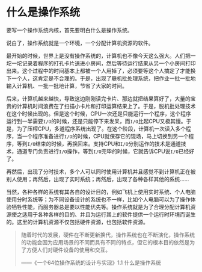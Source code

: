 # 什么是操作系统

要写一个操作系统内核，首先要明白什么是操作系统。

说白了，操作系统就是一个环境，一个分配计算机资源的软件。

最开始的时候，世界上是没有操作系统的，计算机也不像今天这么强大。人们把一坨一坨记录着程序的打孔卡片送进小房间，然后等待运行结果从另一个小房间打印出来。这个过程中的时间基本上都被一个人用掉了，必须要等这个人搞定了才能换下一个人，这肯定是不合理的。于是，出现了联机批处理系统，把作业一批一批地输入计算机、一批一批地计算，节省了大家的时间。

后来，计算机越来越快，导致这边刚刚读完卡片、那边就把结果算好了，大量的宝贵的计算机时间浪费在了扫描小卡片和打印运算结果上了。于是，脱机批处理技术在这个时候出现的。但是这个时候，CPU一次还是只能运行一个程序，这个程序运行到一半需要`I/O`的时候，还是只能停下来发呆，而`I/O`比起CPU又极其慢。于是，为了压榨CPU，多道程序系统出现了。在这个阶段，计算机一次读入多个程序，当一个程序准备进行`I/O`的时候，CPU就保存它的现场，马上切换到另一个程序，等到`I/O`结束的时候，再换回来。支持CPU和`I/O`分别运作的技术是通道技术，通道专门负责进行`I/O`操作，等到`I/O`完毕的时候，它就告诉CPU说`I/O`已经好了。

再然后，出现了分时技术，多个人可以同时使用计算机并且感觉不到计算机正在被别人使用；再然后，出现了实时系统；再然后，出现了各种各样其他的系统……

当然，各种各样的系统有其各自的设计目的，例如飞机上使用实时系统、个人电脑使用分时系统等；为不同设备设计的系统也不一样，比如个人电脑可以为了操作体验牺牲性能，而服务器总是要以性能优先等。操作系统就是为了合理分配计算机资源使之适用于各种各样的目的、并且为运行其上的软件提供一个运行时环境而诞生的。这里的计算机资源不仅包括硬件资源，也包括软件资源。

> 随着时代的发展，硬件在不断更新换代，操作系统也在不断演化，操作系统的功能会因为应用场景的不同而具有不同的特点，但它的根本目的依然是为了方便人们对硬件设备的使用和交互。
>
> ——《一个64位操作系统的设计与实现》1.1 什么是操作系统
